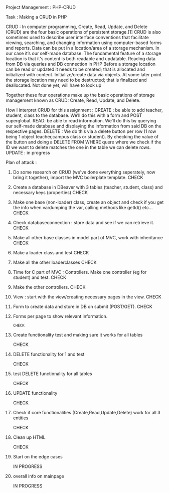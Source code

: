 Project Management : PHP-CRUD


Task : Making a CRUD in PHP

CRUD : In computer programming, Create, Read, Update, and Delete (CRUD) are the four basic operations of persistent storage.[1] CRUD is also sometimes used to describe user interface conventions that facilitate viewing, searching, and changing information using computer-based forms and reports.
Data can be put in a location/area of a storage mechanism. 
In our case it’s our self-made database.
The fundamental feature of a storage location is that it's content is both readable and updatable.
Reading data from DB via queries and DB connection in PHP
 Before a storage location can be read or updated it needs to be created; that is allocated and initialized with content.
Initialize/create data via objects.
 At some later point the storage location may need to be destructed; that is finalized and deallocated.
Not done yet, will have to look up

Together these four operations make up the basic operations of storage management known as CRUD: Create, Read, Update, and Delete.

How I interpret CRUD for this assignment :
CREATE : be able to add teacher, student, class to the database.
We’ll do this with a form and POST superglobal.
READ: be able to read information.
We’ll do this by querying our self-made database and displaying the information from said DB on the respective pages.
DELETE : We do this via a delete button per row (1 row being 1 object teacher,campus class or student). By checking the value of the button and doing a
DELETE FROM WHERE quere where we check if the ID we want to delete matches the one in the table we can delete rows.
UPDATE : in progress


Plan of attack :

1. Do some research on CRUD (we've done everything seperately, now bring it together), import the MVC boilerplate template.
        CHECK
2. Create a database in DBeaver with 3 tables (teacher, student, class) and necessary keys (properties)
        CHECK
3. Make one base (non-loader) class, create an object and check if you get the info when vardumping the var, calling methods like getId() etc…
        CHECK
4. Check databaseconnection : store data and see if we can retrieve it.
        CHECK
5. Make all other base classes in model part of MVC, work with inheritance 
        CHECK
6. Make a loader class and test
        CHECK
7. Make all the other loaderclasses
        CHECK


8. Time for C part of MVC : Controllers.
   Make one controller (eg for student) and test.
        CHECK

9. Make the other controllers.
        CHECK


10. View : start with the view/creating necessary pages in the view.
        CHECK

11. Form to create data and store in DB on submit (POST/GET).
        CHECK

12. Forms per page to show relevant information.

        CHECK

13. Create functionality test and making sure it works for all tables

       CHECK

14. DELETE functionality for 1 and test

       CHECK
15. test DELETE functionality for all tables

       CHECK

16. UPDATE functionality

    CHECK

17. Check if core functionalities (Create,Read,Update,Delete) work for all 3 entities

    CHECK

18. Clean up HTML

    CHECK

19. Start on the edge cases
    
    IN PROGRESS

20. overall info on mainpage

    IN PROGRESS